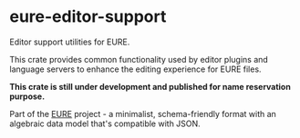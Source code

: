 # eure-editor-support

Editor support utilities for EURE.

This crate provides common functionality used by editor plugins and language servers to enhance the editing experience for EURE files.

**This crate is still under development and published for name reservation purpose.**

Part of the [EURE](https://eure.dev) project - a minimalist, schema-friendly format with an algebraic data model that's compatible with JSON.
